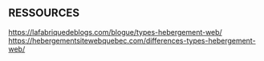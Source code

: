 ## RESSOURCES

https://lafabriquedeblogs.com/blogue/types-hebergement-web/
https://hebergementsitewebquebec.com/differences-types-hebergement-web/
